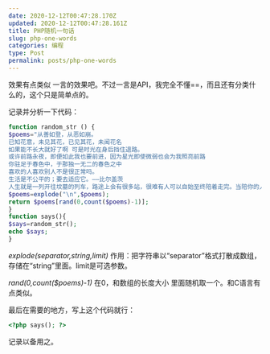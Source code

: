 ```yaml
---
date: 2020-12-12T00:47:28.170Z
updated: 2020-12-12T00:47:28.161Z
title: PHP随机一句话
slug: php-one-words
categories: 编程
type: Post
permalink: posts/php-one-words
---
```



效果有点类似 一言的效果吧。不过一言是API，我完全不懂==，而且还有分类什么的，这个只是简单点的。

记录并分析一下代码：
```php
function random_str () { 
$poems="从善如登，从恶如崩。 
已知花意，未见其花，已见其花，未闻花名 
如果能不长大就好了啊 可是时光在身后挡住退路。 
或许前路永夜，即便如此我也要前进，因为星光即使微弱也会为我照亮前路 
你驻足于春色中，于那独一无二的春色之中
喜欢的人喜欢别人不是很正常吗。
生活是不公平的；要去适应它。——比尔盖茨
人生就是一列开往坟墓的列车，路途上会有很多站，很难有人可以自始至终陪着走完。当陪你的人要下车时，即使不舍也该心存感激，然后挥手道别。"; 
$poems=explode("\n",$poems); 
return $poems[rand(0,count($poems)-1)]; 
} 
function says(){ 
$says=random_str(); 
echo $says; 
} 
```
*explode(separator,string,limit)*
作用：把字符串以“separator”格式打散成数组，存储在“string”里面。limit是可选参数。

*rand(0,count($poems)-1)*
在0，和数组的长度大小 里面随机取一个。和C语言有点类似。

最后在需要的地方，写上这个代码就行：
```php
<?php says(); ?>
```
记录以备用之。